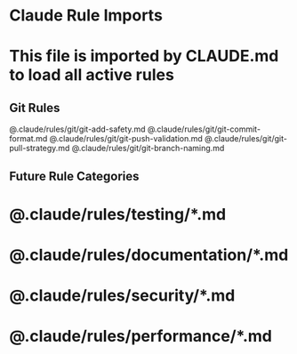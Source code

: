 # Claude Rule Imports
# This file is imported by CLAUDE.md to load all active rules

## Git Rules
@.claude/rules/git/git-add-safety.md
@.claude/rules/git/git-commit-format.md
@.claude/rules/git/git-push-validation.md
@.claude/rules/git/git-pull-strategy.md
@.claude/rules/git/git-branch-naming.md

## Future Rule Categories
# @.claude/rules/testing/*.md
# @.claude/rules/documentation/*.md
# @.claude/rules/security/*.md
# @.claude/rules/performance/*.md